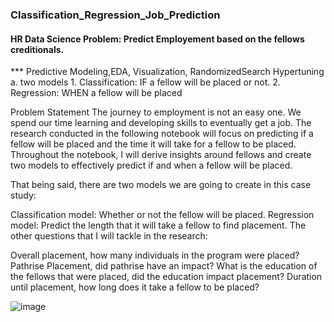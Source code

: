 ### Classification_Regression_Job_Prediction

#### HR Data Science Problem: Predict Employement based on the fellows creditionals.
*** Predictive Modeling,EDA, Visualization, RandomizedSearch Hypertuning a. two models 1. Classification: IF a fellow will be placed or not. 2. Regression: WHEN a fellow will be placed

Problem Statement
The journey to employment is not an easy one. We spend our time learning and developing skills to eventually get a job. The research conducted in the following notebook will focus on predicting if a fellow will be placed and the time it will take for a fellow to be placed. Throughout the notebook, I will derive insights around fellows and create two models to effectively predict if and when a fellow will be placed.

That being said, there are two models we are going to create in this case study:

Classification model: Whether or not the fellow will be placed.
Regression model: Predict the length that it will take a fellow to find placement.
The other questions that I will tackle in the research:

Overall placement, how many individuals in the program were placed?
Pathrise Placement, did pathrise have an impact?
What is the education of the fellows that were placed, did the education impact placement?
Duration until placement, how long does it take a fellow to be placed?


![image](https://user-images.githubusercontent.com/58402096/159050077-64339157-5b4d-4a35-b71c-638b23af5e13.png)
